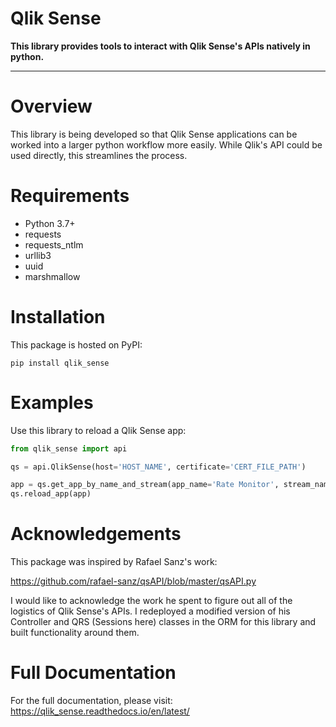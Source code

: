 # Qlik Sense

**This library provides tools to interact with Qlik Sense's APIs natively in python.**

---

# Overview

This library is being developed so that Qlik Sense applications can be worked into a larger
python workflow more easily. While Qlik's API could be used directly, this streamlines the process.

# Requirements

- Python 3.7+
- requests
- requests_ntlm
- urllib3
- uuid
- marshmallow

# Installation

This package is hosted on PyPI:

```shell script
pip install qlik_sense
```

# Examples

Use this library to reload a Qlik Sense app:
```python
from qlik_sense import api

qs = api.QlikSense(host='HOST_NAME', certificate='CERT_FILE_PATH')

app = qs.get_app_by_name_and_stream(app_name='Rate Monitor', stream_name='Actuarial')
qs.reload_app(app)
```

# Acknowledgements

This package was inspired by Rafael Sanz's work:

https://github.com/rafael-sanz/qsAPI/blob/master/qsAPI.py

I would like to acknowledge the work he spent to figure out all of the logistics of Qlik Sense's APIs.
I redeployed a modified version of his Controller and QRS (Sessions here) classes in the ORM for this library
and built functionality around them.

# Full Documentation

For the full documentation, please visit: https://qlik_sense.readthedocs.io/en/latest/